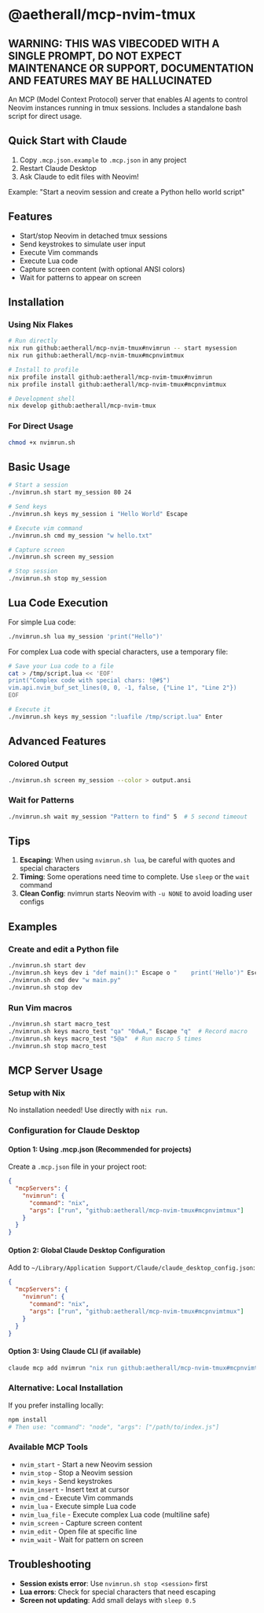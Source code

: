 # @aetherall/mcp-nvim-tmux

## WARNING: THIS WAS VIBECODED WITH A SINGLE PROMPT, DO NOT EXPECT MAINTENANCE OR SUPPORT, DOCUMENTATION AND FEATURES MAY BE HALLUCINATED

An MCP (Model Context Protocol) server that enables AI agents to control Neovim instances running in tmux sessions. Includes a standalone bash script for direct usage.

## Quick Start with Claude

1. Copy `.mcp.json.example` to `.mcp.json` in any project
2. Restart Claude Desktop
3. Ask Claude to edit files with Neovim!

Example: "Start a neovim session and create a Python hello world script"

## Features

- Start/stop Neovim in detached tmux sessions
- Send keystrokes to simulate user input  
- Execute Vim commands
- Execute Lua code
- Capture screen content (with optional ANSI colors)
- Wait for patterns to appear on screen

## Installation

### Using Nix Flakes
```bash
# Run directly
nix run github:aetherall/mcp-nvim-tmux#nvimrun -- start mysession
nix run github:aetherall/mcp-nvim-tmux#mcpnvimtmux

# Install to profile
nix profile install github:aetherall/mcp-nvim-tmux#nvimrun
nix profile install github:aetherall/mcp-nvim-tmux#mcpnvimtmux

# Development shell
nix develop github:aetherall/mcp-nvim-tmux
```

### For Direct Usage
```bash
chmod +x nvimrun.sh
```

## Basic Usage

```bash
# Start a session
./nvimrun.sh start my_session 80 24

# Send keys
./nvimrun.sh keys my_session i "Hello World" Escape

# Execute vim command
./nvimrun.sh cmd my_session "w hello.txt"

# Capture screen
./nvimrun.sh screen my_session

# Stop session
./nvimrun.sh stop my_session
```

## Lua Code Execution

For simple Lua code:
```bash
./nvimrun.sh lua my_session 'print("Hello")'
```

For complex Lua code with special characters, use a temporary file:
```bash
# Save your Lua code to a file
cat > /tmp/script.lua << 'EOF'
print("Complex code with special chars: !@#$")
vim.api.nvim_buf_set_lines(0, 0, -1, false, {"Line 1", "Line 2"})
EOF

# Execute it
./nvimrun.sh keys my_session ":luafile /tmp/script.lua" Enter
```

## Advanced Features

### Colored Output
```bash
./nvimrun.sh screen my_session --color > output.ansi
```

### Wait for Patterns
```bash
./nvimrun.sh wait my_session "Pattern to find" 5  # 5 second timeout
```

## Tips

1. **Escaping**: When using `nvimrun.sh lua`, be careful with quotes and special characters
2. **Timing**: Some operations need time to complete. Use `sleep` or the `wait` command
3. **Clean Config**: nvimrun starts Neovim with `-u NONE` to avoid loading user configs

## Examples

### Create and edit a Python file
```bash
./nvimrun.sh start dev
./nvimrun.sh keys dev i "def main():" Escape o "    print('Hello')" Escape
./nvimrun.sh cmd dev "w main.py"
./nvimrun.sh stop dev
```

### Run Vim macros
```bash
./nvimrun.sh start macro_test
./nvimrun.sh keys macro_test "qa" "0dwA," Escape "q"  # Record macro
./nvimrun.sh keys macro_test "5@a"  # Run macro 5 times
./nvimrun.sh stop macro_test
```

## MCP Server Usage

### Setup with Nix
No installation needed! Use directly with `nix run`.

### Configuration for Claude Desktop

#### Option 1: Using .mcp.json (Recommended for projects)
Create a `.mcp.json` file in your project root:
```json
{
  "mcpServers": {
    "nvimrun": {
      "command": "nix",
      "args": ["run", "github:aetherall/mcp-nvim-tmux#mcpnvimtmux"]
    }
  }
}
```

#### Option 2: Global Claude Desktop Configuration
Add to `~/Library/Application Support/Claude/claude_desktop_config.json`:
```json
{
  "mcpServers": {
    "nvimrun": {
      "command": "nix",
      "args": ["run", "github:aetherall/mcp-nvim-tmux#mcpnvimtmux"]
    }
  }
}
```

#### Option 3: Using Claude CLI (if available)
```bash
claude mcp add nvimrun "nix run github:aetherall/mcp-nvim-tmux#mcpnvimtmux"
```

### Alternative: Local Installation
If you prefer installing locally:
```bash
npm install
# Then use: "command": "node", "args": ["/path/to/index.js"]
```

### Available MCP Tools
- `nvim_start` - Start a new Neovim session
- `nvim_stop` - Stop a Neovim session
- `nvim_keys` - Send keystrokes
- `nvim_insert` - Insert text at cursor
- `nvim_cmd` - Execute Vim commands
- `nvim_lua` - Execute simple Lua code
- `nvim_lua_file` - Execute complex Lua code (multiline safe)
- `nvim_screen` - Capture screen content
- `nvim_edit` - Open file at specific line
- `nvim_wait` - Wait for pattern on screen

## Troubleshooting

- **Session exists error**: Use `nvimrun.sh stop <session>` first
- **Lua errors**: Check for special characters that need escaping
- **Screen not updating**: Add small delays with `sleep 0.5`